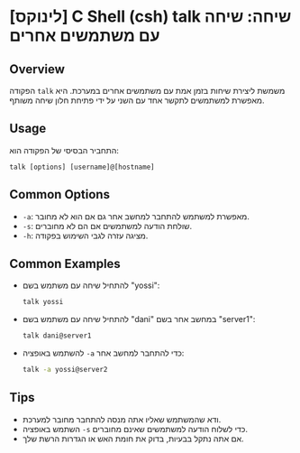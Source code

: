 # [לינוקס] C Shell (csh) talk שיחה: שיחה עם משתמשים אחרים

## Overview
הפקודה `talk` משמשת ליצירת שיחות בזמן אמת עם משתמשים אחרים במערכת. היא מאפשרת למשתמשים לתקשר אחד עם השני על ידי פתיחת חלון שיחה משותף.

## Usage
התחביר הבסיסי של הפקודה הוא:
```
talk [options] [username]@[hostname]
```

## Common Options
- `-a`: מאפשרת למשתמש להתחבר למחשב אחר גם אם הוא לא מחובר.
- `-s`: שולחת הודעה למשתמשים אם הם לא מחוברים.
- `-h`: מציגה עזרה לגבי השימוש בפקודה.

## Common Examples
- להתחיל שיחה עם משתמש בשם "yossi":
    ```bash
    talk yossi
    ```

- להתחיל שיחה עם משתמש בשם "dani" במחשב אחר בשם "server1":
    ```bash
    talk dani@server1
    ```

- להשתמש באופציה `-a` כדי להתחבר למחשב אחר:
    ```bash
    talk -a yossi@server2
    ```

## Tips
- ודא שהמשתמש שאליו אתה מנסה להתחבר מחובר למערכת.
- השתמש באופציה `-s` כדי לשלוח הודעה למשתמשים שאינם מחוברים.
- אם אתה נתקל בבעיות, בדוק את חומת האש או הגדרות הרשת שלך.